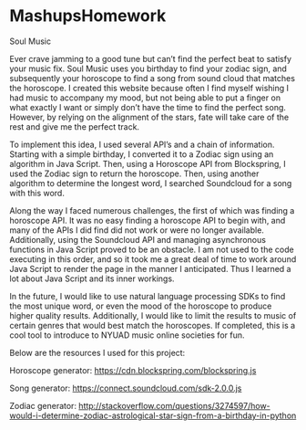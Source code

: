 # MashupsHomework
Soul Music

Ever crave jamming to a good tune but can’t find the perfect beat to satisfy your music fix. Soul Music uses you birthday to find your zodiac sign, and subsequently your horoscope to find a song from sound cloud that matches the horoscope. I created this website because often I find myself wishing I had music to accompany my mood, but not being able to put a finger on what exactly I want or simply don’t have the time to find the perfect song. However, by relying on the alignment of the stars, fate will take care of the rest and give me the perfect track.

To implement this idea, I used several API’s and a chain of information. Starting with a simple birthday, I converted it to a Zodiac sign using an algorithm in Java Script. Then, using a Horoscope API from Blockspring, I used the Zodiac sign to return the horoscope. Then, using another algorithm to determine the longest word, I searched Soundcloud for a song with this word.

Along the way I faced numerous challenges, the first of which was finding a horoscope API. It was no easy finding a horoscope API to begin with, and many of the APIs I did find did not work or were no longer available. Additionally, using the Soundcloud API and managing asynchronous functions in Java Script proved to be an obstacle. I am not used to the code executing in this order, and so it took me a great deal of time to work around Java Script to render the page in the manner I anticipated. Thus I learned a lot about Java Script and its inner workings.

In the future, I would like to use natural language processing SDKs to find the most unique word, or even the mood of the horoscope to produce higher quality results. Additionally, I would like to limit the results to music of certain genres that would best match the horoscopes. If completed, this is a cool tool to introduce to NYUAD music online societies for fun.

Below are the resources I used for this project:

Horoscope generator: https://cdn.blockspring.com/blockspring.js

Song generator: https://connect.soundcloud.com/sdk-2.0.0.js

Zodiac generator: http://stackoverflow.com/questions/3274597/how-would-i-determine-zodiac-astrological-star-sign-from-a-birthday-in-python
